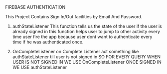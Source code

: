 FIREBASE AUTHENTICATION

 This Project Contains Sign In/Out facilities by Email And Password.
 
 1. authStateListener
 This function tells us the state of the user if the user is already signed in this
 function helps user to jump to other activity every time user fire the app
 because user dont want to authenticate every time if he was authenticated once.
 
 2. OnCompleteListener
  on Complete Listener act something like authStateListener till user is not signed in
  SO FOR EVERY QUERY WHEN USER IS NOT SIGNED IN WE USE OnCompleteListener
  ONCE SIGNED IN WE USE authStateListener
